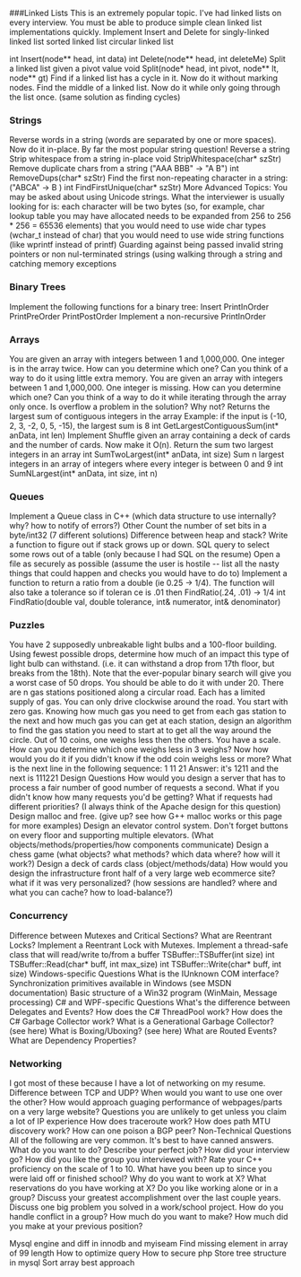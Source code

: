 ###Linked Lists
This is an extremely popular topic. I've had linked lists on every interview.
You must be able to produce simple clean linked list implementations quickly.
Implement Insert and Delete for
singly-linked linked list
sorted linked list
circular linked list

int Insert(node** head, int data)
int Delete(node** head, int deleteMe)
Split a linked list given a pivot value
void Split(node* head, int pivot, node** lt, node** gt)
Find if a linked list has a cycle in it. Now do it without marking nodes.
Find the middle of a linked list. Now do it while only going through the list once. (same solution as finding cycles)
### Strings
Reverse words in a string (words are separated by one or more spaces). Now do it in-place. By far the most popular string question!
Reverse a string
Strip whitespace from a string in-place
void StripWhitespace(char* szStr)
Remove duplicate chars from a string ("AAA BBB" -> "A B")
int RemoveDups(char* szStr)
Find the first non-repeating character in a string:("ABCA" -> B )
int FindFirstUnique(char* szStr)
More Advanced Topics:
You may be asked about using Unicode strings. What the interviewer is usually looking for is:
each character will be two bytes (so, for example, char lookup table you may have allocated needs to be expanded from 256 to 256 * 256 = 65536 elements)
that you would need to use wide char types (wchar_t instead of char)
that you would need to use wide string functions (like wprintf instead of printf)
Guarding against being passed invalid string pointers or non nul-terminated strings (using walking through a string and catching memory exceptions
### Binary Trees
Implement the following functions for a binary tree:
Insert
PrintInOrder
PrintPreOrder
PrintPostOrder
Implement a non-recursive PrintInOrder
### Arrays
You are given an array with integers between 1 and 1,000,000. One integer is in the array twice. How can you determine which one? Can you think of a way to do it using little extra memory.
You are given an array with integers between 1 and 1,000,000. One integer is missing. How can you determine which one? Can you think of a way to do it while iterating through the array only once. Is overflow a problem in the solution? Why not?
Returns the largest sum of contiguous integers in the array
Example: if the input is (-10, 2, 3, -2, 0, 5, -15), the largest sum is 8
int GetLargestContiguousSum(int* anData, int len)
Implement Shuffle given an array containing a deck of cards and the number of cards. Now make it O(n).
Return the sum two largest integers in an array
int SumTwoLargest(int* anData, int size)
Sum n largest integers in an array of integers where every integer is between 0 and 9
int SumNLargest(int* anData, int size, int n)
### Queues
Implement a Queue class in C++ (which data structure to use internally? why? how to notify of errors?)
Other
Count the number of set bits in a byte/int32 (7 different solutions)
Difference between heap and stack? Write a function to figure out if stack grows up or down.
SQL query to select some rows out of a table (only because I had SQL on the resume)
Open a file as securely as possible (assume the user is hostile -- list all the nasty things that could happen and checks you would have to do to)
Implement a function to return a ratio from a double (ie 0.25 -> 1/4). The function will also take a tolerance so if toleran ce is .01 then FindRatio(.24, .01) -> 1/4
int FindRatio(double val, double tolerance, int& numerator, int& denominator)
### Puzzles
You have 2 supposedly unbreakable light bulbs and a 100-floor building. Using fewest possible drops, determine how much of an impact this type of light bulb can withstand. (i.e. it can withstand a drop from 17th floor, but breaks from the 18th).
Note that the ever-popular binary search will give you a worst case of 50 drops. You should be able to do it with under 20.
There are n gas stations positioned along a circular road. Each has a limited supply of gas. You can only drive clockwise around the road. You start with zero gas. Knowing how much gas you need to get from each gas station to the next and how much gas you can get at each station, design an algorithm to find the gas station you need to start at to get all the way around the circle.
Out of 10 coins, one weighs less then the others. You have a scale.
How can you determine which one weighs less in 3 weighs?
Now how would you do it if you didn't know if the odd coin weighs less or more?
What is the next line in the following sequence:
1
11
21
Answer: it's 1211 and the next is 111221
Design Questions
How would you design a server that has to process a fair number of good number of requests a second. What if you didn't know how many requests you'd be getting? What if requests had different priorities? (I always think of the Apache design for this question)
Design malloc and free. (give up? see how G++ malloc works or this page for more examples)
Design an elevator control system. Don't forget buttons on every floor and supporting multiple elevators. (What objects/methods/properties/how components communicate)
Design a chess game (what objects? what methods? which data where? how will it work?)
Design a deck of cards class (object/methods/data)
How would you design the infrastructure front half of a very large web ecommerce site? what if it was very personalized? (how sessions are handled? where and what you can cache? how to load-balance?)
### Concurrency
Difference between Mutexes and Critical Sections?
What are Reentrant Locks? Implement a Reentrant Lock with Mutexes.
Implement a thread-safe class that will read/write to/from a buffer
TSBuffer::TSBuffer(int size)
int TSBuffer::Read(char* buff, int max_size)
int TSBuffer::Write(char* buff, int size)
Windows-specific Questions
What is the IUnknown COM interface?
Synchronization primitives available in Windows (see MSDN documentation)
Basic structure of a Win32 program (WinMain, Message processing)
C# and WPF-specific Questions
What's the difference between Delegates and Events?
How does the C# ThreadPool work?
How does the C# Garbage Collector work? What is a Generational Garbage Collector? (see here)
What is Boxing/Uboxing? (see here)
What are Routed Events?
What are Dependency Properties?
### Networking
I got most of these because I have a lot of networking on my resume.
Difference between TCP and UDP? When would you want to use one over the other?
How would approach guaging performance of webpages/parts on a very large website?
Questions you are unlikely to get unless you claim a lot of IP experience
How does traceroute work?
How does path MTU discovery work?
How can one poison a BGP peer?
Non-Technical Questions
All of the following are very common. It's best to have canned answers.
What do you want to do?
Describe your perfect job?
How did your interview go? How did you like the group you interviewed with?
Rate your C++ proficiency on the scale of 1 to 10.
What have you been up to since you were laid off or finished school?
Why do you want to work at X?
What reservations do you have working at X?
Do you like working alone or in a group?
Discuss your greatest accomplishment over the last couple years.
Discuss one big problem you solved in a work/school project.
How do you handle conflict in a group?
How much do you want to make? How much did you make at your previous position?

Mysql engine and diff in innodb and myiseam
Find missing element in array of 99 length
How to optimize query
How to secure php
Store tree structure in mysql
Sort array best approach

